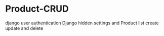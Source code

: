 # Product-CRUD
django user authentication 
Django hidden settings and
Product list create update and delete 
